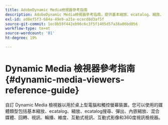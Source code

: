 ```yaml
---
title: AdobeDynamic Media檢視器參考指南
description: AdobeDynamic Media檢視器參考指南，提供基本縮放、ecatalog、縮放、ecatalog搜尋、彈出、內嵌縮放、混合媒體、回轉、視訊、輪播、維度、互動式視訊、互動式影像和視訊360檢視器。
exl-id: ad8ef5f3-684a-49e9-a21e-ececd8d3af5f
source-git-commit: 1ec8b59f442eb96c6c3f5f1405d57a38a86bd056
workflow-type: tm+mt
source-wordcount: '81'
ht-degree: 19%

---
```


# Dynamic Media 檢視器參考指南{#dynamic-media-viewers-reference-guide}

自訂 Dynamic Media 檢視器以用於桌上型電腦和觸控螢幕裝置。您可以使用的媒體類型包括基本縮放、ecatalog、縮放、ecatalog搜尋、彈出、內嵌縮放、混合媒體、回轉、視訊、輪播、維度、互動式視訊、互動式影像和360度視訊檢視器。
